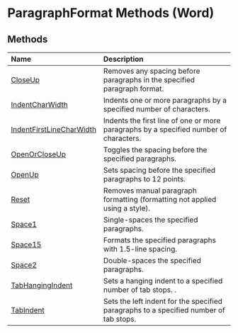 
# ParagraphFormat Methods (Word)

## Methods



|**Name**|**Description**|
|:-----|:-----|
|[CloseUp](021ab4fe-3301-90c7-2543-59140b7881da.md)|Removes any spacing before paragraphs in the specified paragraph format.|
|[IndentCharWidth](52e9b6b1-15b3-5e03-7259-21d847c1d59c.md)|Indents one or more paragraphs by a specified number of characters.|
|[IndentFirstLineCharWidth](9531e607-4287-d4a3-de85-315e806d9b51.md)|Indents the first line of one or more paragraphs by a specified number of characters.|
|[OpenOrCloseUp](7cf08077-e3e5-4886-e88f-fd12c2961058.md)|Toggles the spacing before the specified paragraphs.|
|[OpenUp](1473b383-816f-087a-073a-5afc5f530c3a.md)|Sets spacing before the specified paragraphs to 12 points.|
|[Reset](ba44a672-1a02-e673-9bee-b0a7239445a2.md)|Removes manual paragraph formatting (formatting not applied using a style).|
|[Space1](57cc0cea-e50d-affd-1564-30f9240f197b.md)|Single-spaces the specified paragraphs.|
|[Space15](6621d8e8-c207-0862-ddd4-33cb5bcd9cbc.md)|Formats the specified paragraphs with 1.5-line spacing.|
|[Space2](7173f5b8-961b-e93f-e4b6-fedad6da8d1d.md)|Double-spaces the specified paragraphs.|
|[TabHangingIndent](918cec1a-cd94-b2d1-bdbb-99fcbb648947.md)|Sets a hanging indent to a specified number of tab stops. .|
|[TabIndent](db62f9c2-e205-4f57-5baf-2c06bbd30644.md)|Sets the left indent for the specified paragraphs to a specified number of tab stops.|

